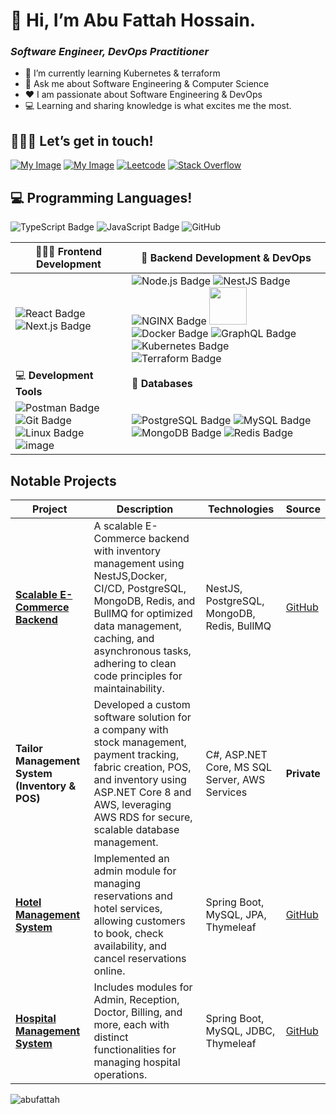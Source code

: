 # 👋 Hi, I’m Abu Fattah Hossain.

### _Software Engineer, DevOps Practitioner_

- 🌱 I’m currently learning Kubernetes & terraform
- 💬 Ask me about Software Engineering & Computer Science
- ❤️ I am passionate about Software Engineering & DevOps
- 💻 Learning and sharing knowledge is what excites me the most.

## 🙋🏻‍♂️ Let’s get in touch!

[![My Image](https://camo.githubusercontent.com/8c0692475a5bfc1d9e7361074bdb648e567cae7b5b40ffd32adae31180b0d7b6/68747470733a2f2f696d672e736869656c64732e696f2f62616467652f4c696e6b6564496e2d3030373742353f7374796c653d666f722d7468652d6261646765266c6f676f3d6c696e6b6564696e266c6f676f436f6c6f723d7768697465)](https://www.linkedin.com/in/abufattahnahid/)
[![My Image](https://camo.githubusercontent.com/e5cfad4cbb1e023463333923b069b81749d94e8ff5722f851c7bb01d65bb0e95/68747470733a2f2f696d672e736869656c64732e696f2f62616467652f476d61696c2d4431343833363f7374796c653d666f722d7468652d6261646765266c6f676f3d676d61696c266c6f676f436f6c6f723d7768697465)](mailto:abufattahhossain@gmail.com)
[![Leetcode](https://camo.githubusercontent.com/484c5a914e87576e0ed5771701f361836463092c05c5abf12b291b550ab810ae/68747470733a2f2f696d672e736869656c64732e696f2f62616467652f2d4c656574436f64652d4646413131363f7374796c653d666f722d7468652d6261646765266c6f676f3d4c656574436f6465266c6f676f436f6c6f723d626c61636b)](https://leetcode.com/u/AbuFattah/)
[![Stack Overflow](https://camo.githubusercontent.com/e12a0838c08c3a8a04c2d5909b2a9c2beda8b1538df15eba8f8d0a3d3ec5ffef/68747470733a2f2f696d672e736869656c64732e696f2f62616467652f537461636b5f4f766572666c6f772d4645374131363f7374796c653d666f722d7468652d6261646765266c6f676f3d737461636b2d6f766572666c6f77266c6f676f436f6c6f723d7768697465)](https://stackoverflow.com/users/7286642/abu-fattah)

## 💻 Programming Languages!

![TypeScript Badge](https://img.shields.io/badge/TypeScript-3178C6?logo=typescript&logoColor=fff&style=for-the-badge) ![JavaScript Badge](https://img.shields.io/badge/JavaScript-F7DF1E?logo=javascript&logoColor=000&style=for-the-badge) <img src="https://img.shields.io/badge/Java-ED8B00?style=for-the-badge&logo=openjdk&logoColor=white" alt="GitHub">

| 👨🏻‍💻 **Frontend Development**                                                                                                                                                                                                                                                                                                                                                                                    | 🧩 **Backend Development & DevOps**                                                                                                                                                                                                                                                                                                                                                                                                                                                                                                                                                                                                                                                                                                                                                       |
| -------------------------------------------------------------------------------------------------------------------------------------------------------------------------------------------------------------------------------------------------------------------------------------------------------------------------------------------------------------------------------------------------------------- | ----------------------------------------------------------------------------------------------------------------------------------------------------------------------------------------------------------------------------------------------------------------------------------------------------------------------------------------------------------------------------------------------------------------------------------------------------------------------------------------------------------------------------------------------------------------------------------------------------------------------------------------------------------------------------------------------------------------------------------------------------------------------------------------- |
| ![React Badge](https://img.shields.io/badge/React-61DAFB?logo=react&logoColor=000&style=for-the-badge) ![Next.js Badge](https://img.shields.io/badge/Next.js-000?logo=nextdotjs&logoColor=fff&style=for-the-badge)                                                                                                                                                                                             | ![Node.js Badge](https://img.shields.io/badge/Node.js-5FA04E?logo=nodedotjs&logoColor=fff&style=for-the-badge) ![NestJS Badge](https://img.shields.io/badge/NestJS-E0234E?logo=nestjs&logoColor=fff&style=for-the-badge) ![NGINX Badge](https://img.shields.io/badge/NGINX-009639?logo=nginx&logoColor=fff&style=for-the-badge) <img src="https://github.com/user-attachments/assets/36a8c8bc-28d6-48d8-a3f7-46774945577d" width="60"> ![Docker Badge](https://img.shields.io/badge/Docker-2496ED?logo=docker&logoColor=fff&style=for-the-badge) ![GraphQL Badge](https://img.shields.io/badge/GraphQl-E10098?style=for-the-badge&logo=graphql&logoColor=white) ![Kubernetes Badge](https://img.shields.io/badge/Kubernetes-326CE5?logo=kubernetes&logoColor=fff&style=for-the-badge) ![Terraform Badge](https://img.shields.io/badge/Terraform-844FBA?logo=terraform&logoColor=fff&style=for-the-badge) |
| 💻 **Development Tools**                                                                                                                                                                                                                                                                                                                                                                                       | 📱 **Databases**                                                                                                                                                                                                                                                                                                                                                                                                                                                                                                                                                                                                                                                                                                                                                                          |
| ![Postman Badge](https://img.shields.io/badge/Postman-FF6C37?logo=postman&logoColor=fff&style=for-the-badge) ![Git Badge](https://img.shields.io/badge/Git-F05032?logo=git&logoColor=fff&style=for-the-badge) ![Linux Badge](https://img.shields.io/badge/Linux-FCC624?logo=linux&logoColor=000&style=for-the-badge) ![image](https://github.com/user-attachments/assets/6e911ea9-6325-4d64-b401-77087882710e) | ![PostgreSQL Badge](https://img.shields.io/badge/PostgreSQL-4169E1?logo=postgresql&logoColor=fff&style=for-the-badge) ![MySQL Badge](https://img.shields.io/badge/MySQL-4479A1?logo=mysql&logoColor=fff&style=for-the-badge) ![MongoDB Badge](https://img.shields.io/badge/MongoDB-47A248?logo=mongodb&logoColor=fff&style=for-the-badge) ![Redis Badge](https://img.shields.io/badge/Redis-FF4438?logo=redis&logoColor=fff&style=for-the-badge)                                                                                                                                                                                                                                                                                                                                          |


## Notable Projects

| **Project**                       | **Description**                                                                                                                                       | **Technologies**                      | **Source**         |
|-----------------------------------|-------------------------------------------------------------------------------------------------------------------------------------------------------|---------------------------------------|--------------------|
| [**Scalable E-Commerce Backend**](https://github.com/AbuFattah/dailymart-core)   | A scalable E-Commerce backend with inventory management using NestJS,Docker, CI/CD, PostgreSQL, MongoDB, Redis, and BullMQ for optimized data management, caching, and asynchronous tasks, adhering to clean code principles for maintainability. | NestJS, PostgreSQL, MongoDB, Redis, BullMQ | [GitHub](https://github.com/AbuFattah/dailymart-core)        |
| **Tailor Management System (Inventory & POS)** | Developed a custom software solution for a company with stock management, payment tracking, fabric creation, POS, and inventory using ASP.NET Core 8 and AWS, leveraging AWS RDS for secure, scalable database management. | C#, ASP.NET Core, MS SQL Server, AWS Services | **Private**            |
| [**Hotel Management System**](https://github.com/AbuFattah/Hotel-Management-System)      | Implemented an admin module for managing reservations and hotel services, allowing customers to book, check availability, and cancel reservations online. | Spring Boot, MySQL, JPA, Thymeleaf      | [GitHub](https://github.com/AbuFattah/Hotel-Management-System)        |
| [**Hospital Management System**](https://github.com/AbuFattah/Hotel-Management-System)   | Includes modules for Admin, Reception, Doctor, Billing, and more, each with distinct functionalities for managing hospital operations. | Spring Boot, MySQL, JDBC, Thymeleaf     | [GitHub](https://github.com/AbuFattah/Hotel-Management-System)        |

<p><img align="left" src="https://github-readme-stats.vercel.app/api/top-langs?username=abufattah&show_icons=true&locale=en&layout=compact" alt="abufattah" /></p>

<!---
AbuFattah/AbuFattah is a ✨ special ✨ repository because its `README.md` (this file) appears on your GitHub profile.
You can click the Preview link to take a look at your changes.
--->
